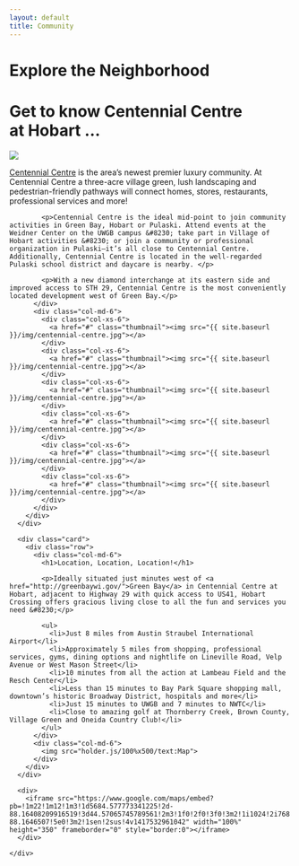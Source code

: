 ```yaml
---
layout: default
title: Community
---
```


<div class="container">
  <div class="row">
    <div class="col-md-8 center-block">
      <div class="card header-card">
        <h1>Explore the Neighborhood</h1>
      </div>
    </div>
    <div class="col-md-12">
      <div class="card">
        <div class="row">
          <div class="col-md-12">
            <h1>Get to know Centennial Centre at&nbsp;Hobart&nbsp;&#8230;</h1>
            <img src="{{ site.baseurl }}/img/centennial-centre.jpg">
          </div>
          <div class="col-md-6">
            <p><a href="http://buildinhobart.com">Centennial Centre</a> is the area’s newest premier luxury community. At Centennial Centre a three-acre village green, lush landscaping and pedestrian-friendly pathways will connect homes, stores, restaurants, professional services and more! </p>
            
            <p>Centennial Centre is the ideal mid-point to join community activities in Green Bay, Hobart or Pulaski. Attend events at the Weidner Center on the UWGB campus &#8230; take part in Village of Hobart activities &#8230; or join a community or professional organization in Pulaski—it’s all close to Centennial Centre.  Additionally, Centennial Centre is located in the well-regarded Pulaski school district and daycare is nearby. </p>
            
            <p>With a new diamond interchange at its eastern side and improved access to STH 29, Centennial Centre is the most conveniently located development west of Green Bay.</p>
          </div>
          <div class="col-md-6">
            <div class="col-xs-6">
              <a href="#" class="thumbnail"><img src="{{ site.baseurl }}/img/centennial-centre.jpg"></a>
            </div>
            <div class="col-xs-6">
              <a href="#" class="thumbnail"><img src="{{ site.baseurl }}/img/centennial-centre.jpg"></a>
            </div>
            <div class="col-xs-6">
              <a href="#" class="thumbnail"><img src="{{ site.baseurl }}/img/centennial-centre.jpg"></a>
            </div>
            <div class="col-xs-6">
              <a href="#" class="thumbnail"><img src="{{ site.baseurl }}/img/centennial-centre.jpg"></a>
            </div>
            <div class="col-xs-6">
              <a href="#" class="thumbnail"><img src="{{ site.baseurl }}/img/centennial-centre.jpg"></a>
            </div>
            <div class="col-xs-6">
              <a href="#" class="thumbnail"><img src="{{ site.baseurl }}/img/centennial-centre.jpg"></a>
            </div>
          </div>
        </div>
      </div>
      
      <div class="card">
        <div class="row">
          <div class="col-md-6">
            <h1>Location, Location, Location!</h1>
            
            <p>Ideally situated just minutes west of <a href="http://greenbaywi.gov/">Green Bay</a> in Centennial Centre at Hobart, adjacent to Highway 29 with quick access to US41, Hobart Crossing offers gracious living close to all the fun and services you need &#8230;</p>
            
            <ul>
              <li>Just 8 miles from Austin Straubel International Airport</li>
              <li>Approximately 5 miles from shopping, professional services, gyms, dining options and nightlife on Lineville Road, Velp Avenue or West Mason Street</li>
              <li>10 minutes from all the action at Lambeau Field and the Resch Center</li>
              <li>Less than 15 minutes to Bay Park Square shopping mall, downtown’s historic Broadway District, hospitals and more</li>
              <li>Just 15 minutes to UWGB and 7 minutes to NWTC</li>
              <li>Close to amazing golf at Thornberry Creek, Brown County, Village Green and Oneida Country Club!</li>
            </ul>
          </div>
          <div class="col-md-6">
            <img src="holder.js/100%x500/text:Map">
          </div>
        </div>
      </div>
      
      <div>
        <iframe src="https://www.google.com/maps/embed?pb=!1m22!1m12!1m3!1d5684.577773341225!2d-88.16408209916519!3d44.57065745789561!2m3!1f0!2f0!3f0!3m2!1i1024!2i768!4f13.1!4m7!1i0!3e1!4m0!4m3!3m2!1d44.5672944!2d-88.1646507!5e0!3m2!1sen!2sus!4v1417532961042" width="100%" height="350" frameborder="0" style="border:0"></iframe>
      </div>
      
    </div>
  </div>
</div>


